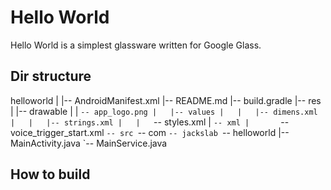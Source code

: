 Hello World
===

Hello World is a simplest glassware written for Google Glass.


Dir structure
---

helloworld
|
|-- AndroidManifest.xml
|-- README.md
|-- build.gradle
|-- res
|   |-- drawable
|   |   `-- app_logo.png
|   |-- values
|   |   |-- dimens.xml
|   |   |-- strings.xml
|   |   `-- styles.xml
|   `-- xml
|       `-- voice_trigger_start.xml
`-- src
    `-- com
        `-- jackslab
            `-- helloworld
                |-- MainActivity.java
                `-- MainService.java


How to build
---



